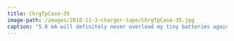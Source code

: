 ```yaml
---
title: ChrgTpCase-35
image-path: /images/2018-11-3-charger-tape/ChrgTpCase-35.jpg
caption: "5.6 mA will definitely never overload my tiny batteries again."
---
```

